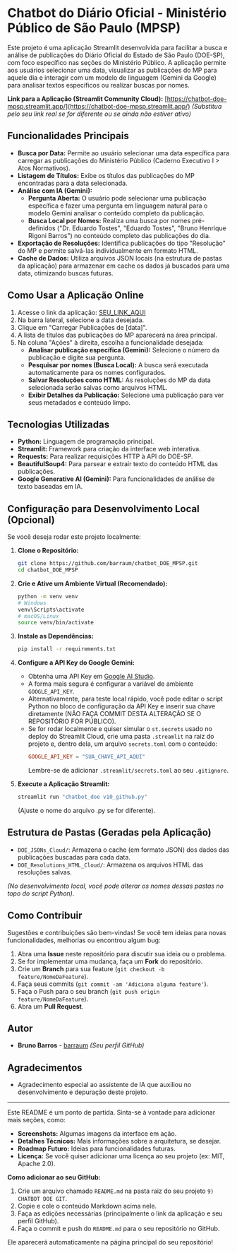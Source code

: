 # Chatbot do Diário Oficial - Ministério Público de São Paulo (MPSP)

Este projeto é uma aplicação Streamlit desenvolvida para facilitar a busca e análise de publicações do Diário Oficial do Estado de São Paulo (DOE-SP), com foco específico nas seções do Ministério Público. A aplicação permite aos usuários selecionar uma data, visualizar as publicações do MP para aquele dia e interagir com um modelo de linguagem (Gemini da Google) para analisar textos específicos ou realizar buscas por nomes.

**Link para a Aplicação (Streamlit Community Cloud):**
[https://chatbot-doe-mpsp.streamlit.app/](https://chatbot-doe-mpsp.streamlit.app/) 
*(Substitua pelo seu link real se for diferente ou se ainda não estiver ativo)*

## Funcionalidades Principais

*   **Busca por Data:** Permite ao usuário selecionar uma data específica para carregar as publicações do Ministério Público (Caderno Executivo I > Atos Normativos).
*   **Listagem de Títulos:** Exibe os títulos das publicações do MP encontradas para a data selecionada.
*   **Análise com IA (Gemini):**
    *   **Pergunta Aberta:** O usuário pode selecionar uma publicação específica e fazer uma pergunta em linguagem natural para o modelo Gemini analisar o conteúdo completo da publicação.
    *   **Busca Local por Nomes:** Realiza uma busca por nomes pré-definidos ("Dr. Eduardo Tostes", "Eduardo Tostes", "Bruno Henrique Rigoni Barros") no conteúdo completo das publicações do dia.
*   **Exportação de Resoluções:** Identifica publicações do tipo "Resolução" do MP e permite salvá-las individualmente em formato HTML.
*   **Cache de Dados:** Utiliza arquivos JSON locais (na estrutura de pastas da aplicação) para armazenar em cache os dados já buscados para uma data, otimizando buscas futuras.

## Como Usar a Aplicação Online

1.  Acesse o link da aplicação: [SEU_LINK_AQUI](https://chatbot-doe-mpsp.streamlit.app/)
2.  Na barra lateral, selecione a data desejada.
3.  Clique em "Carregar Publicações de [data]".
4.  A lista de títulos das publicações do MP aparecerá na área principal.
5.  Na coluna "Ações" à direita, escolha a funcionalidade desejada:
    *   **Analisar publicação específica (Gemini):** Selecione o número da publicação e digite sua pergunta.
    *   **Pesquisar por nomes (Busca Local):** A busca será executada automaticamente para os nomes configurados.
    *   **Salvar Resoluções como HTML:** As resoluções do MP da data selecionada serão salvas como arquivos HTML.
    *   **Exibir Detalhes da Publicação:** Selecione uma publicação para ver seus metadados e conteúdo limpo.

## Tecnologias Utilizadas

*   **Python:** Linguagem de programação principal.
*   **Streamlit:** Framework para criação da interface web interativa.
*   **Requests:** Para realizar requisições HTTP à API do DOE-SP.
*   **BeautifulSoup4:** Para parsear e extrair texto do conteúdo HTML das publicações.
*   **Google Generative AI (Gemini):** Para funcionalidades de análise de texto baseadas em IA.

## Configuração para Desenvolvimento Local (Opcional)

Se você deseja rodar este projeto localmente:

1.  **Clone o Repositório:**
    ```bash
    git clone https://github.com/barraum/chatbot_DOE_MPSP.git 
    cd chatbot_DOE_MPSP
    ```

2.  **Crie e Ative um Ambiente Virtual (Recomendado):**
    ```bash
    python -m venv venv
    # Windows
    venv\Scripts\activate
    # macOS/Linux
    source venv/bin/activate
    ```

3.  **Instale as Dependências:**
    ```bash
    pip install -r requirements.txt
    ```

4.  **Configure a API Key do Google Gemini:**
    *   Obtenha uma API Key em [Google AI Studio](https://aistudio.google.com/app/apikey).
    *   A forma mais segura é configurar a variável de ambiente `GOOGLE_API_KEY`.
    *   Alternativamente, para teste local rápido, você pode editar o script Python no bloco de configuração da API Key e inserir sua chave diretamente (NÃO FAÇA COMMIT DESTA ALTERAÇÃO SE O REPOSITÓRIO FOR PÚBLICO).
    *   Se for rodar localmente e quiser simular o `st.secrets` usado no deploy do Streamlit Cloud, crie uma pasta `.streamlit` na raiz do projeto e, dentro dela, um arquivo `secrets.toml` com o conteúdo:
        ```toml
        GOOGLE_API_KEY = "SUA_CHAVE_API_AQUI"
        ```
        Lembre-se de adicionar `.streamlit/secrets.toml` ao seu `.gitignore`.

5.  **Execute a Aplicação Streamlit:**
    ```bash
    streamlit run "chatbot_doe v10_github.py" 
    ```
    (Ajuste o nome do arquivo .py se for diferente).

## Estrutura de Pastas (Geradas pela Aplicação)

*   `DOE_JSONs_Cloud/`: Armazena o cache (em formato JSON) dos dados das publicações buscadas para cada data.
*   `DOE_Resolutions_HTML_Cloud/`: Armazena os arquivos HTML das resoluções salvas.

*(No desenvolvimento local, você pode alterar os nomes dessas pastas no topo do script Python).*

## Como Contribuir

Sugestões e contribuições são bem-vindas! Se você tem ideias para novas funcionalidades, melhorias ou encontrou algum bug:

1.  Abra uma **Issue** neste repositório para discutir sua ideia ou o problema.
2.  Se for implementar uma mudança, faça um **Fork** do repositório.
3.  Crie um **Branch** para sua feature (`git checkout -b feature/NomeDaFeature`).
4.  Faça seus commits (`git commit -am 'Adiciona alguma feature'`).
5.  Faça o Push para o seu branch (`git push origin feature/NomeDaFeature`).
6.  Abra um **Pull Request**.

## Autor

*   **Bruno Barros** - [barraum](https://github.com/barraum) *(Seu perfil GitHub)*

## Agradecimentos

*   Agradecimento especial ao assistente de IA que auxiliou no desenvolvimento e depuração deste projeto.

---

Este README é um ponto de partida. Sinta-se à vontade para adicionar mais seções, como:
*   **Screenshots:** Algumas imagens da interface em ação.
*   **Detalhes Técnicos:** Mais informações sobre a arquitetura, se desejar.
*   **Roadmap Futuro:** Ideias para funcionalidades futuras.
*   **Licença:** Se você quiser adicionar uma licença ao seu projeto (ex: MIT, Apache 2.0).

**Como adicionar ao seu GitHub:**

1.  Crie um arquivo chamado `README.md` na pasta raiz do seu projeto `9) CHATBOT DOE GIT`.
2.  Copie e cole o conteúdo Markdown acima nele.
3.  Faça as edições necessárias (principalmente o link da aplicação e seu perfil GitHub).
4.  Faça o commit e push do `README.md` para o seu repositório no GitHub.

Ele aparecerá automaticamente na página principal do seu repositório!
